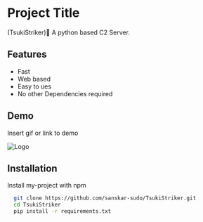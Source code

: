 
# Project Title

(TsukiStriker)🥷
A python based C2 Server.

## Features

- Fast
- Web based
- Easy to ues
- No other Dependencies required 


## Demo

Insert gif or link to demo


![Logo](https://imgs.search.brave.com/y8mfehYd-8E6wsq0-ovjtTzGq3coXWhETAXaiHYXus4/rs:fit:500:0:0/g:ce/aHR0cHM6Ly90My5m/dGNkbi5uZXQvanBn/LzAxLzAzLzUyLzUw/LzM2MF9GXzEwMzUy/NTAzMl9XNDJUcHR1/V1VyeUp6VUhOU3ZR/eXhramVQUjdYaWRN/NC5qcGc)


## Installation

Install my-project with npm

```bash
  git clone https://github.com/sanskar-sudo/TsukiStriker.git
  cd TsukiStriker
  pip install -r requirements.txt

```
    
